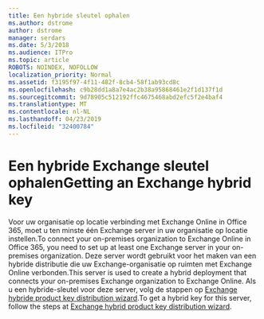 ```yaml
---
title: Een hybride sleutel ophalen
ms.author: dstrome
author: dstrome
manager: serdars
ms.date: 5/3/2018
ms.audience: ITPro
ms.topic: article
ROBOTS: NOINDEX, NOFOLLOW
localization_priority: Normal
ms.assetid: f3195f97-4f11-482f-8cb4-58f1ab93cd8c
ms.openlocfilehash: c9b28dd1a8a7e4ac2b38a95868461e2f1d137f1d
ms.sourcegitcommit: 9d78905c512192ffc4675468abd2efc5f2e4baf4
ms.translationtype: MT
ms.contentlocale: nl-NL
ms.lasthandoff: 04/23/2019
ms.locfileid: "32400784"
---
```

# <a name="getting-an-exchange-hybrid-key"></a><span data-ttu-id="2c982-102">Een hybride Exchange sleutel ophalen</span><span class="sxs-lookup"><span data-stu-id="2c982-102">Getting an Exchange hybrid key</span></span>

<span data-ttu-id="2c982-103">Voor uw organisatie op locatie verbinding met Exchange Online in Office 365, moet u ten minste één Exchange server in uw organisatie op locatie instellen.</span><span class="sxs-lookup"><span data-stu-id="2c982-103">To connect your on-premises organization to Exchange Online in Office 365, you need to set up at least one Exchange server in your on-premises organization.</span></span> <span data-ttu-id="2c982-104">Deze server wordt gebruikt voor het maken van een hybride distributie die uw Exchange-organisatie op ruimten met Exchange Online verbonden.</span><span class="sxs-lookup"><span data-stu-id="2c982-104">This server is used to create a hybrid deployment that connects your on-premises Exchange organization to Exchange Online.</span></span> <span data-ttu-id="2c982-105">Als u een hybride-sleutel voor deze server, volg de stappen op [Exchange hybride product key distribution wizard](http://aka.ms/hybridkey).</span><span class="sxs-lookup"><span data-stu-id="2c982-105">To get a hybrid key for this server, follow the steps at [Exchange hybrid product key distribution wizard](http://aka.ms/hybridkey).</span></span>
  

